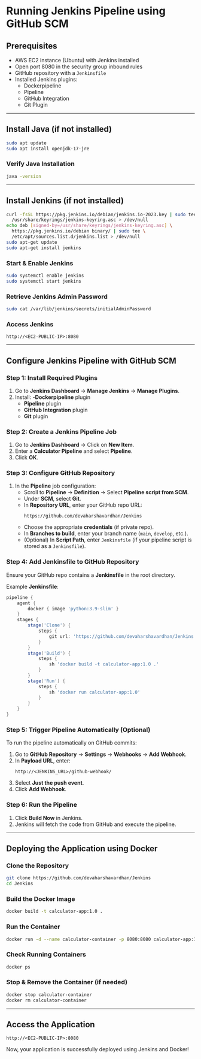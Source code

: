 # Running Jenkins Pipeline using GitHub SCM

## Prerequisites
- AWS EC2 instance (Ubuntu) with Jenkins installed
- Open port 8080 in the security group inbound rules
- GitHub repository with a `Jenkinsfile`
- Installed Jenkins plugins:
  - Dockerpipeline
  - Pipeline
  - GitHub Integration
  - Git Plugin

---

## Install Java (if not installed)
```sh
sudo apt update
sudo apt install openjdk-17-jre
```
### Verify Java Installation
```sh
java -version
```

---

## Install Jenkins (if not installed)
```sh
curl -fsSL https://pkg.jenkins.io/debian/jenkins.io-2023.key | sudo tee \
  /usr/share/keyrings/jenkins-keyring.asc > /dev/null
echo deb [signed-by=/usr/share/keyrings/jenkins-keyring.asc] \
  https://pkg.jenkins.io/debian binary/ | sudo tee \
  /etc/apt/sources.list.d/jenkins.list > /dev/null
sudo apt-get update
sudo apt-get install jenkins
```

### Start & Enable Jenkins
```sh
sudo systemctl enable jenkins
sudo systemctl start jenkins
```

### Retrieve Jenkins Admin Password
```sh
sudo cat /var/lib/jenkins/secrets/initialAdminPassword
```

### Access Jenkins
```
http://<EC2-PUBLIC-IP>:8080
```

---

## Configure Jenkins Pipeline with GitHub SCM

### Step 1: Install Required Plugins
1. Go to **Jenkins Dashboard** → **Manage Jenkins** → **Manage Plugins**.
2. Install:
   -**Dockerpipeline** plugin
   - **Pipeline** plugin
   - **GitHub Integration** plugin
   - **Git** plugin

### Step 2: Create a Jenkins Pipeline Job
1. Go to **Jenkins Dashboard** → Click on **New Item**.
2. Enter a **Calculator Pipeline** and select **Pipeline**.
3. Click **OK**.

### Step 3: Configure GitHub Repository
1. In the **Pipeline** job configuration:
   - Scroll to **Pipeline** → **Definition** → Select **Pipeline script from SCM**.
   - Under **SCM**, select **Git**.
   - In **Repository URL**, enter your GitHub repo URL:  
     ```
     https://github.com/devaharshavardhan/Jenkins
     ```
   - Choose the appropriate **credentials** (if private repo).
   - In **Branches to build**, enter your branch name (`main`, `develop`, etc.).
   - (Optional) In **Script Path**, enter `Jenkinsfile` (if your pipeline script is stored as a `Jenkinsfile`).

### Step 4: Add Jenkinsfile to GitHub Repository
Ensure your GitHub repo contains a **Jenkinsfile** in the root directory.

Example **Jenkinsfile**:
```groovy
pipeline {
    agent {
        docker { image 'python:3.9-slim' }
    }
    stages {
        stage('Clone') {
            steps {
                git url: 'https://github.com/devaharshavardhan/Jenkins', branch: 'main'
            }
        }
        stage('Build') {
            steps {
                sh 'docker build -t calculator-app:1.0 .'
            }
        }
        stage('Run') {
            steps {
                sh 'docker run calculator-app:1.0'
            }
        }
    }
}

```

### Step 5: Trigger Pipeline Automatically (Optional)
To run the pipeline automatically on GitHub commits:
1. Go to **GitHub Repository** → **Settings** → **Webhooks** → **Add Webhook**.
2. In **Payload URL**, enter:  
   ```
   http://<JENKINS_URL>/github-webhook/
   ```
3. Select **Just the push event**.
4. Click **Add Webhook**.

### Step 6: Run the Pipeline
1. Click **Build Now** in Jenkins.
2. Jenkins will fetch the code from GitHub and execute the pipeline.

---

## Deploying the Application using Docker

### Clone the Repository
```sh
git clone https://github.com/devaharshavardhan/Jenkins
cd Jenkins
```

### Build the Docker Image
```sh
docker build -t calculator-app:1.0 .
```

### Run the Container
```sh
docker run -d --name calculator-container -p 8080:8080 calculator-app:1.0

```

### Check Running Containers
```sh
docker ps
```

### Stop & Remove the Container (if needed)
```sh
docker stop calculator-container
docker rm calculator-container
```

---

## Access the Application
```
http://<EC2-PUBLIC-IP>:8080
```

Now, your application is successfully deployed using Jenkins and Docker!

